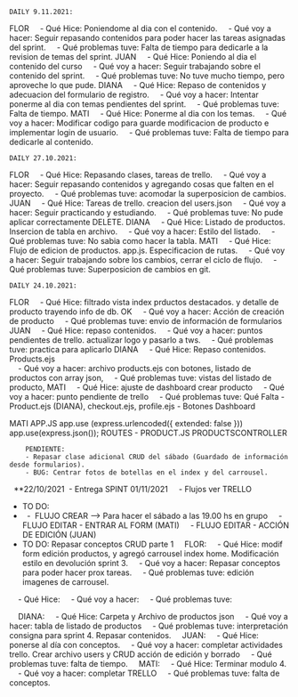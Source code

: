     DAILY 9.11.2021:

FLOR
    - Qué Hice: Poniendome al dia con el contenido.
    - Qué voy a hacer: Seguir repasando contenidos para poder hacer las tareas asignadas del sprint.
    - Qué problemas tuve: Falta de tiempo para dedicarle a la revision de temas del sprint.
JUAN
    - Qué Hice: Poniendo al dia el contenido del curso
    - Qué voy a hacer: Seguir trabajando sobre el contenido del sprint.
    - Qué problemas tuve: No tuve mucho tiempo, pero aproveche lo que pude.
DIANA
    - Qué Hice: Repaso de contenidos y adecuacion del formulario de registro.
    - Qué voy a hacer: Intentar ponerme al dia con temas pendientes del sprint.
    - Qué problemas tuve: Falta de tiempo.
MATI
    - Qué Hice: Ponerme al dia con los temas.
    - Qué voy a hacer: Modificar codigo para guarde modificacion de producto e implementar login de usuario.
    - Qué problemas tuve: Falta de tiempo para dedicarle al contenido.

    
    DAILY 27.10.2021:

FLOR
    - Qué Hice: Repasando clases, tareas de trello.
    - Qué voy a hacer: Seguir repasando contenidos y agregando cosas que falten en el proyecto.
    - Qué problemas tuve: acomodar la superposicion de cambios.
JUAN
    - Qué Hice: Tareas de trello. creacion del users.json
    - Qué voy a hacer: Seguir practicando y estudiando.
    - Qué problemas tuve: No pude aplicar correctamente DELETE.
DIANA
    - Qué Hice: Listado de productos. Insercion de tabla en archivo.
    - Qué voy a hacer: Estilo del listado.
    - Qué problemas tuve: No sabia como hacer la tabla.
MATI
    - Qué Hice: Flujo de edicion de productos. app.js. Especificacion de rutas.
    - Qué voy a hacer: Seguir trabajando sobre los cambios, cerrar el ciclo de flujo.
    - Qué problemas tuve: Superposicion de cambios en git.

    DAILY 24.10.2021:

FLOR
    - Qué Hice: filtrado vista index prductos destacados. y detalle de producto trayendo info de db. OK
    - Qué voy a hacer: Acción de creación de producto
    - Qué problemas tuve: envio de información de formularios 
JUAN
    - Qué Hice: repaso contenidos.
    - Qué voy a hacer: puntos pendientes de trello. actualizar logo y pasarlo a tws.
    - Qué problemas tuve: practica para aplicarlo
DIANA
    - Qué Hice: Repaso contenidos. Products.ejs  
    - Qué voy a hacer: archivo products.ejs con botones, listado de productos con array json, 
    - Qué problemas tuve: vistas del listado de producto,
MATI
    - Qué Hice: ajuste de dashboard crear producto
    - Qué voy a hacer: punto pendiente de trello 
    - Qué problemas tuve: Qué Falta    - Product.ejs (DIANA), checkout.ejs, profile.ejs
        - Botones Dashboard




MATI
    APP.JS
        app.use (express.urlencoded({ extended: false }))
        app.use(express.json());
    ROUTES - PRODUCT.JS
    PRODUCTSCONTROLLER      



        PENDIENTE: 
        - Repasar clase adicional CRUD del sábado (Guardado de información desde formularios). 
        - BUG: Centrar fotos de botellas en el index y del carrousel.


   **22/10/2021
 - Entrega SPINT 01/11/2021
    - Flujos ver TRELLO
- TO DO:
-   -  FLUJO CREAR --> Para hacer el sábado a las 19.00 hs en grupo
    - FLUJO EDITAR - ENTRAR AL FORM (MATI)
    - FLUJO EDITAR - ACCIÓN DE EDICIÓN (JUAN)
    
- TO DO: Repasar conceptos CRUD parte 1 
    FLOR:
    - Qué Hice: modif form edición productos, y agregó carrousel index home. Modificación estilo en devolución sprint 3.
    - Qué voy a hacer: Repasar conceptos para poder hacer prox tareas.
    - Qué problemas tuve: edición imagenes de carrousel.

    - Qué Hice: 
    - Qué voy a hacer: 
    - Qué problemas tuve: 


    DIANA:
    - Qué Hice: Carpeta y Archivo de productos json
    - Qué voy a hacer: tabla de listado de productos 
    - Qué problemas tuve: interpretación consigna para sprint 4. Repasar contenidos.
    JUAN:
    - Qué Hice: ponerse al día con conceptos.
    - Qué voy a hacer: completar actividades trello. Crear archivo users y CRUD acción de edición y borrado 
    - Qué problemas tuve: falta de tiempo.
    MATI:
    - Qué Hice: Terminar modulo 4.
    - Qué voy a hacer: completar TRELLO
    - Qué problemas tuve: falta de conceptos.
